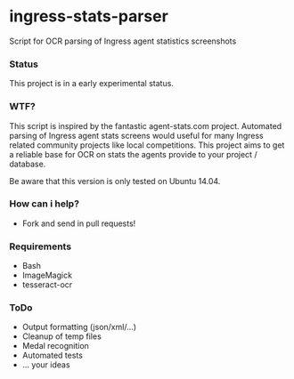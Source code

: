 ingress-stats-parser
====================

Script for OCR parsing of Ingress agent statistics screenshots

### Status
This project is in a early experimental status.

### WTF?
This script is inspired by the fantastic agent-stats.com project.
Automated parsing of Ingress agent stats screens would useful for many Ingress related community projects like local competitions.
This project aims to get a reliable base for OCR on stats the agents provide to your project / database.

Be aware that this version is only tested on Ubuntu 14.04.

### How can i help?
* Fork and send in pull requests!

### Requirements

* Bash
* ImageMagick
* tesseract-ocr

### ToDo

* Output formatting (json/xml/...)
* Cleanup of temp files
* Medal recognition
* Automated tests
* ... your ideas

